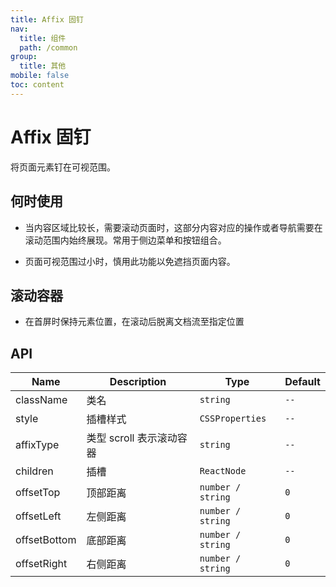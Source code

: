 ```yaml
---
title: Affix 固钉
nav:
  title: 组件
  path: /common
group:
  title: 其他
mobile: false
toc: content
---
```


# Affix 固钉

将页面元素钉在可视范围。

## 何时使用

- 当内容区域比较长，需要滚动页面时，这部分内容对应的操作或者导航需要在滚动范围内始终展现。常用于侧边菜单和按钮组合。

- 页面可视范围过小时，慎用此功能以免遮挡页面内容。

## 滚动容器

- 在首屏时保持元素位置，在滚动后脱离文档流至指定位置

<code src="./demos/index1.tsx"></code>

## API

| Name         | Description              | Type              | Default |
| ------------ | ------------------------ | ----------------- | ------- |
| className    | 类名                     | `string`          | `--`    |
| style        | 插槽样式                 | `CSSProperties`   | `--`    |
| affixType    | 类型 scroll 表示滚动容器 | `string`          | `--`    |
| children     | 插槽                     | `ReactNode`       | `--`    |
| offsetTop    | 顶部距离                 | `number / string` | `0`     |
| offsetLeft   | 左侧距离                 | `number / string` | `0`     |
| offsetBottom | 底部距离                 | `number / string` | `0`     |
| offsetRight  | 右侧距离                 | `number / string` | `0`     |
